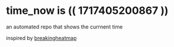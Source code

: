 # time_now is (( 1717405200867 ))

an automated repo that shows the currnent time

inspired by [breakingheatmap](https://github.com/breakingheatmap/breakingheatmap)